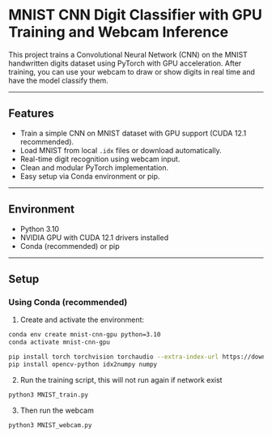 # MNIST CNN Digit Classifier with GPU Training and Webcam Inference

This project trains a Convolutional Neural Network (CNN) on the MNIST handwritten digits dataset using PyTorch with GPU acceleration. After training, you can use your webcam to draw or show digits in real time and have the model classify them.

---

## Features

- Train a simple CNN on MNIST dataset with GPU support (CUDA 12.1 recommended).
- Load MNIST from local `.idx` files or download automatically.
- Real-time digit recognition using webcam input.
- Clean and modular PyTorch implementation.
- Easy setup via Conda environment or pip.

---

## Environment

- Python 3.10
- NVIDIA GPU with CUDA 12.1 drivers installed
- Conda (recommended) or pip

---

## Setup

### Using Conda (recommended)

1. Create and activate the environment:

```bash
conda env create mnist-cnn-gpu python=3.10
conda activate mnist-cnn-gpu

pip install torch torchvision torchaudio --extra-index-url https://download.pytorch.org/whl/cu121
pip install opencv-python idx2numpy numpy
```
2. Run the training script, this will not run again if network exist

```bash
python3 MNIST_train.py
```
3. Then run the webcam
```bash
python3 MNIST_webcam.py
